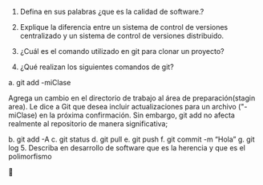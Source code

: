 1. Defina en sus palabras   ¿que es la calidad de software.?


2. Explique la diferencia entre un sistema de control de versiones centralizado y
un sistema de control de versiones distribuido.

3. ¿Cuál es el comando utilizado en git para clonar un proyecto?

4. ¿Qué realizan los siguientes comandos de git?

a. git add -miClase

  Agrega un cambio en el directorio de trabajo al área de preparación(stagin area). 
  Le dice a Git que desea incluir actualizaciones para un archivo ("-miClase) en
 la próxima confirmación. Sin embargo, git add no afecta realmente 
 al repositorio de manera significativa; 

b. git add -A
c. git status
d. git pull
e. git push
f. git commit -m “Hola”
g. git log
5. Describa en desarrollo de software que es la herencia y que es el polimorfismo 


